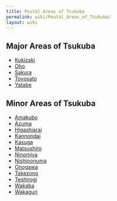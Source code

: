 ```yaml
---
title: Postal Areas of Tsukuba
permalink: wiki/Postal_Areas_of_Tsukuba/
layout: wiki
---
```


Major Areas of Tsukuba
----------------------

-   [Kukizaki](/wiki/Kukizaki "wikilink")
-   [Oho](/wiki/Oho "wikilink")
-   [Sakura](/wiki/Sakura "wikilink")
-   [Toyosato](/wiki/Toyosato "wikilink")
-   [Yatabe](/wiki/Yatabe "wikilink")

Minor Areas of Tsukuba
----------------------

-   [Amakubo](/wiki/Amakubo "wikilink")
-   [Azuma](/wiki/Azuma "wikilink")
-   [Higashiarai](/wiki/Higashiarai "wikilink")
-   [Kannondai](/wiki/Kannondai "wikilink")
-   [Kasuga](/wiki/Kasuga "wikilink")
-   [Matsushiro](/wiki/Matsushiro "wikilink")
-   [Ninomiya](/wiki/Ninomiya "wikilink")
-   [Nishioonuma](/wiki/Nishioonuma "wikilink")
-   [Onogawa](/wiki/Onogawa "wikilink")
-   [Takezono](/wiki/Takezono "wikilink")
-   [Teshirogi](/wiki/Teshirogi "wikilink")
-   [Wakaba](/wiki/Wakaba "wikilink")
-   [Wakaguri](/wiki/Wakaguri "wikilink")

